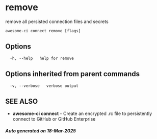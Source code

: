 # remove

remove all persisted connection files and secrets

```
awesome-ci connect remove [flags]
```

## Options

```
  -h, --help   help for remove
```

## Options inherited from parent commands

```
  -v, --verbose   verbose output
```

## SEE ALSO

* **awesome-ci connect**	 - Create an encrypted .rc file to persistently connect to GitHub or GitHub Enterprise

##### Auto generated on 18-Mar-2025
